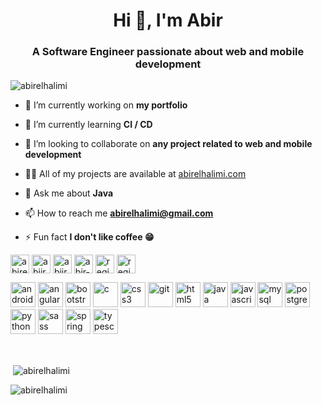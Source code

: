 <h1 align="center">Hi 👋, I'm Abir</h1>
<h3 align="center">A Software Engineer passionate about web and mobile development</h3>

<p align="left"> <img src="https://komarev.com/ghpvc/?username=abirelhalimi" alt="abirelhalimi" /> </p>

- 🔭 I’m currently working on **my portfolio**

- 🌱 I’m currently learning **CI / CD**

- 👯 I’m looking to collaborate on **any project related to web and mobile development**

- 👨‍💻 All of my projects are available at [abirelhalimi.com](abirelhalimi.com)

- 💬 Ask me about **Java**

- 📫 How to reach me **abirelhalimi@gmail.com**

- ⚡ Fun fact **I don't like coffee :grin:**

<p>
<a href="https://codepen.io/abirelhalimi" target="blank"><img align="center" src="https://cdn.jsdelivr.net/npm/simple-icons@3.0.1/icons/codepen.svg" alt="abirelhalimi" height="30" width="30" /></a>
<a href="https://dev.to/abiir07" target="blank"><img align="center" src="https://cdn.jsdelivr.net/npm/simple-icons@3.0.1/icons/dev-dot-to.svg" alt="abiir07" height="30" width="30" /></a>
<a href="https://twitter.com/abiir07" target="blank"><img align="center" src="https://cdn.jsdelivr.net/npm/simple-icons@3.0.1/icons/twitter.svg" alt="abiir07" height="30" width="30" /></a>
<a href="https://linkedin.com/in/abir-el-halimi-6a404048" target="blank"><img align="center" src="https://cdn.jsdelivr.net/npm/simple-icons@3.0.1/icons/linkedin.svg" alt="abir-el-halimi-6a404048" height="30" width="30" /></a>
<a href="https://instagram.com/reginaxxphalange" target="blank"><img align="center" src="https://cdn.jsdelivr.net/npm/simple-icons@3.0.1/icons/instagram.svg" alt="reginaxxphalange" height="30" width="30" /></a>
<a href="https://dribbble.com/reginaxxphalange" target="blank"><img align="center" src="https://cdn.jsdelivr.net/npm/simple-icons@3.0.1/icons/dribbble.svg" alt="reginaxxphalange" height="30" width="30" /></a>
</p>

<p align="left"><img src="https://devicons.github.io/devicon/devicon.git/icons/android/android-original-wordmark.svg" alt="android" width="40" height="40"/> <img src="https://devicons.github.io/devicon/devicon.git/icons/angularjs/angularjs-original.svg" alt="angularjs" width="40" height="40"/> <img src="https://devicons.github.io/devicon/devicon.git/icons/bootstrap/bootstrap-plain.svg" alt="bootstrap" width="40" height="40"/> <img src="https://devicons.github.io/devicon/devicon.git/icons/c/c-original.svg" alt="c" width="40" height="40"/> <img src="https://devicons.github.io/devicon/devicon.git/icons/css3/css3-original-wordmark.svg" alt="css3" width="40" height="40"/> <img src="https://www.vectorlogo.zone/logos/git-scm/git-scm-icon.svg" alt="git" width="40" height="40"/> <img src="https://devicons.github.io/devicon/devicon.git/icons/html5/html5-original-wordmark.svg" alt="html5" width="40" height="40"/> <img src="https://devicons.github.io/devicon/devicon.git/icons/java/java-original-wordmark.svg" alt="java" width="40" height="40"/> <img src="https://devicons.github.io/devicon/devicon.git/icons/javascript/javascript-original.svg" alt="javascript" width="40" height="40"/> <img src="https://devicons.github.io/devicon/devicon.git/icons/mysql/mysql-original-wordmark.svg" alt="mysql" width="40" height="40"/> <img src="https://devicons.github.io/devicon/devicon.git/icons/postgresql/postgresql-original-wordmark.svg" alt="postgresql" width="40" height="40"/> <img src="https://devicons.github.io/devicon/devicon.git/icons/python/python-original.svg" alt="python" width="40" height="40"/> <img src="https://devicons.github.io/devicon/devicon.git/icons/sass/sass-original.svg" alt="sass" width="40" height="40"/> <img src="https://www.vectorlogo.zone/logos/springio/springio-icon.svg" alt="spring" width="40" height="40"/> <img src="https://devicons.github.io/devicon/devicon.git/icons/typescript/typescript-original.svg" alt="typescript" width="40" height="40"/></p>
<br/>

<p>&nbsp;<img align="center" src="https://github-readme-stats.vercel.app/api?username=abirelhalimi&show_icons=true" alt="abirelhalimi" /></p>
<p><img align="left" src="https://github-readme-stats.vercel.app/api/top-langs/?username=abirelhalimi&layout=compact&hide=html" alt="abirelhalimi" /></p>




